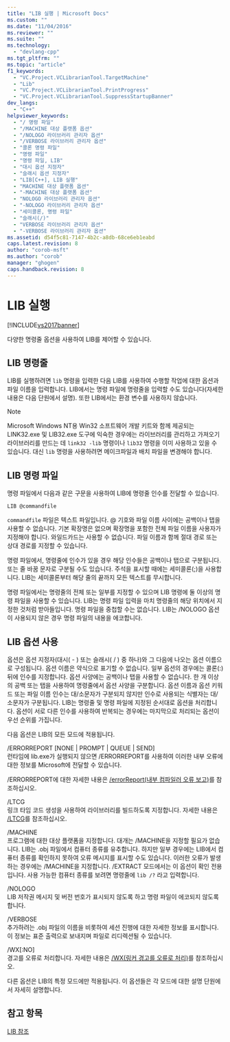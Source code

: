 ```yaml
---
title: "LIB 실행 | Microsoft Docs"
ms.custom: ""
ms.date: "11/04/2016"
ms.reviewer: ""
ms.suite: ""
ms.technology: 
  - "devlang-cpp"
ms.tgt_pltfrm: ""
ms.topic: "article"
f1_keywords: 
  - "VC.Project.VCLibrarianTool.TargetMachine"
  - "Lib"
  - "VC.Project.VCLibrarianTool.PrintProgress"
  - "VC.Project.VCLibrarianTool.SuppressStartupBanner"
dev_langs: 
  - "C++"
helpviewer_keywords: 
  - "/ 명령 파일"
  - "/MACHINE 대상 플랫폼 옵션"
  - "/NOLOGO 라이브러리 관리자 옵션"
  - "/VERBOSE 라이브러리 관리자 옵션"
  - "콜론 명령 파일"
  - "명령 파일"
  - "명령 파일, LIB"
  - "대시 옵션 지정자"
  - "슬래시 옵션 지정자"
  - "LIB[C++], LIB 실행"
  - "MACHINE 대상 플랫폼 옵션"
  - "-MACHINE 대상 플랫폼 옵션"
  - "NOLOGO 라이브러리 관리자 옵션"
  - "-NOLOGO 라이브러리 관리자 옵션"
  - "세미콜론, 명령 파일"
  - "슬래시(/)"
  - "VERBOSE 라이브러리 관리자 옵션"
  - "-VERBOSE 라이브러리 관리자 옵션"
ms.assetid: d54f5c81-7147-4b2c-a8db-68ce6eb1eabd
caps.latest.revision: 8
author: "corob-msft"
ms.author: "corob"
manager: "ghogen"
caps.handback.revision: 8
---
```

# LIB 실행
[!INCLUDE[vs2017banner](../../assembler/inline/includes/vs2017banner.md)]

다양한 명령줄 옵션을 사용하여 LIB를 제어할 수 있습니다.  
  
## LIB 명령줄  
 LIB를 실행하려면 `lib` 명령을 입력한 다음 LIB를 사용하여 수행할 작업에 대한 옵션과 파일 이름을 입력합니다.  LIB에서는 명령 파일에 명령줄을 입력할 수도 있습니다\(자세한 내용은 다음 단원에서 설명\).  또한 LIB에서는 환경 변수를 사용하지 않습니다.  
  
> [!NOTE]
>  Microsoft Windows NT용 Win32 소프트웨어 개발 키트와 함께 제공되는 LINK32.exe 및 LIB32.exe 도구에 익숙한 경우에는 라이브러리를 관리하고 가져오기 라이브러리를 만드는 데 `link32 -lib` 명령이나 `lib32` 명령을 이미 사용하고 있을 수 있습니다.  대신 `lib` 명령을 사용하려면 메이크파일과 배치 파일을 변경해야 합니다.  
  
## LIB 명령 파일  
 명령 파일에서 다음과 같은 구문을 사용하여 LIB에 명령줄 인수를 전달할 수 있습니다.  
  
```  
LIB @commandfile  
```  
  
 `commandfile` 파일은 텍스트 파일입니다.  @ 기호와 파일 이름 사이에는 공백이나 탭을 사용할 수 없습니다.  기본 확장명은 없으며 확장명을 포함한 전체 파일 이름을 사용자가 지정해야 합니다.  와일드카드는 사용할 수 없습니다.  파일 이름과 함께 절대 경로 또는 상대 경로를 지정할 수 있습니다.  
  
 명령 파일에서, 명령줄에 인수가 있을 경우 해당 인수들은 공백이나 탭으로 구분됩니다. 또는 줄 바꿈 문자로 구분될 수도 있습니다.  주석을 표시할 때에는 세미콜론\(;\)을 사용합니다.  LIB는 세미콜론부터 해당 줄의 끝까지 모든 텍스트를 무시합니다.  
  
 명령 파일에서는 명령줄의 전체 또는 일부를 지정할 수 있으며 LIB 명령에 둘 이상의 명령 파일을 사용할 수 있습니다.  LIB는 명령 파일 입력을 마치 명령줄의 해당 위치에서 지정한 것처럼 받아들입니다.  명령 파일을 중첩할 수는 없습니다.  LIB는 \/NOLOGO 옵션이 사용되지 않은 경우 명령 파일의 내용을 에코합니다.  
  
## LIB 옵션 사용  
 옵션은 옵션 지정자\(대시\( \- \) 또는 슬래시\( \/ \) 중 하나\)와 그 다음에 나오는 옵션 이름으로 구성됩니다.  옵션 이름은 약식으로 표기할 수 없습니다.  일부 옵션의 경우에는 콜론\(:\) 뒤에 인수를 지정합니다.  옵션 사양에는 공백이나 탭을 사용할 수 없습니다.  한 개 이상의 공백 또는 탭을 사용하여 명령줄에서 옵션 사양을 구분합니다.  옵션 이름과 옵션 키워드 또는 파일 이름 인수는 대\/소문자가 구분되지 않지만 인수로 사용되는 식별자는 대\/소문자가 구분됩니다.  LIB는 명령줄 및 명령 파일에 지정된 순서대로 옵션을 처리합니다.  옵션이 서로 다른 인수를 사용하여 반복되는 경우에는 마지막으로 처리되는 옵션이 우선 순위를 가집니다.  
  
 다음 옵션은 LIB의 모든 모드에 적용됩니다.  
  
 \/ERRORREPORT \[NONE &#124; PROMPT &#124; QUEUE &#124; SEND\]  
 런타임에 lib.exe가 실행되지 않으면 \/ERRORREPORT를 사용하여 이러한 내부 오류에 대한 정보를 Microsoft에 전달할 수 있습니다.  
  
 \/ERRORREPORT에 대한 자세한 내용은 [\/errorReport\(내부 컴파일러 오류 보고\)](../../build/reference/errorreport-report-internal-compiler-errors.md)를 참조하십시오.  
  
 \/LTCG  
 링크 타임 코드 생성을 사용하여 라이브러리를 빌드하도록 지정합니다.  자세한 내용은 [\/LTCG](../../build/reference/ltcg-link-time-code-generation.md)를 참조하십시오.  
  
 \/MACHINE  
 프로그램에 대한 대상 플랫폼을 지정합니다.  대개는 \/MACHINE을 지정할 필요가 없습니다.  LIB는 .obj 파일에서 컴퓨터 종류를 유추합니다.  하지만 일부 경우에는 LIB에서 컴퓨터 종류를 확인하지 못하여 오류 메시지를 표시할 수도 있습니다.  이러한 오류가 발생하는 경우에는 \/MACHINE을 지정합니다.  \/EXTRACT 모드에서는 이 옵션이 확인 전용입니다.  사용 가능한 컴퓨터 종류를 보려면 명령줄에 `lib /?` 라고 입력합니다.  
  
 \/NOLOGO  
 LIB 저작권 메시지 및 버전 번호가 표시되지 않도록 하고 명령 파일이 에코되지 않도록 합니다.  
  
 \/VERBOSE  
 추가하려는 .obj 파일의 이름을 비롯하여 세션 진행에 대한 자세한 정보를 표시합니다.  이 정보는 표준 출력으로 보내지며 파일로 리디렉션될 수 있습니다.  
  
 \/WX\[:NO\]  
 경고를 오류로 처리합니다.  자세한 내용은 [\/WX\(링커 경고를 오류로 처리\)](../../build/reference/wx-treat-linker-warnings-as-errors.md)를 참조하십시오.  
  
 다른 옵션은 LIB의 특정 모드에만 적용됩니다.  이 옵션들은 각 모드에 대한 설명 단원에서 자세히 설명합니다.  
  
## 참고 항목  
 [LIB 참조](../../build/reference/lib-reference.md)